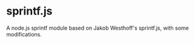 sprintf.js
==========

A node.js sprintf module based on Jakob Westhoff's sprintf.js, with some modifications.
